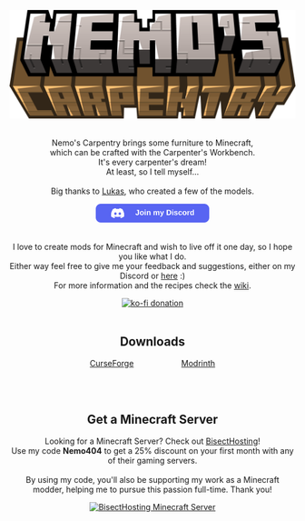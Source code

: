 ![Nemo's Carpentry](https://github.com/NemoNotFound/NemosCarpentry/blob/master/src/main/resources/assets/nemos-carpentry/title.png?raw=true)
<br><br>

<p align="center">
  Nemo's Carpentry brings some furniture to Minecraft, <br>which can be crafted with the Carpenter's Workbench. <br>
  It's every carpenter's dream! <br> 
  At least, so I tell myself...<br><br>
  Big thanks to <a href="https://x.com/LukasDZN_Design">Lukas</a>, who created a few of the models.<br>
</p>

<div align="center">
  <a href="https://discord.com/invite/yxs9dga" target="_blank">
    <img src="https://github.com/NemoNotFound/NemoNotFound/blob/master/resources/svg/join_discord_button.svg?raw=true" alt="ko-fi donation" width="200">
  </a>
</div>

<br>

<p align="center">
  I love to create mods for Minecraft and wish to live off it one day, so I hope you like what I do. <br>
  Either way feel free to give me your feedback and suggestions, either on my Discord or <a href="https://github.com/NemoNotFound/NemosCarpentry/discussions/">here</a> :)
  <br>
  For more information and the recipes check the <a href="https://www.nemonotfound.com/minecraft-mods/nemos-carpentry/wiki">wiki</a>.
</p>

<div align="center">
  <a href="https://ko-fi.com/J3J5UXAPK">
    <img src="https://ko-fi.com/img/githubbutton_sm.svg" alt="ko-fi donation">
  </a>
</div>

<br>

<h2 align="center">Downloads</h2>
<p align="center">
  <a href="https://curseforge.com/minecraft/mc-mods/nemos-carpentry">CurseForge</a>&emsp;&emsp;&emsp;&emsp;&emsp;&emsp;<a href="https://modrinth.com/mod/nemos-carpentry">Modrinth</a>
</p>

<br>
<br>

<h2 align="center">Get a Minecraft Server</h2>
<div align="center">
    <p>
        Looking for a Minecraft Server? Check out <a href="https://bisecthosting.com/Nemo404">BisectHosting</a>! <br>
        Use my code <span style="font-weight: bold;">Nemo404</span> to get a 25% discount on your first month with any of their gaming servers. <br><br>
        By using my code, you'll also be supporting my work as a Minecraft modder, helping me to pursue this passion full-time. Thank you!
    </p>
    <a href="https://bisecthosting.com/Nemo404">
        <img src="https://www.bisecthosting.com/partners/custom-banners/e6d95b5e-b7fb-47eb-ad78-4dc6071a6171.webp" alt="BisectHosting Minecraft Server">
    </a>
</div>
